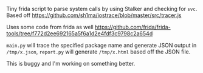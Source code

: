 Tiny frida script to parse system calls by using Stalker and checking for `svc`. Based off https://github.com/sh1ma/iostrace/blob/master/src/tracer.js

Uses some code from frida as well https://github.com/frida/frida-tools/tree/f772d2ee692165a5f6a1d2e4fdf3c9798c2a654d


`main.py` will trace the specified package name and generate JSON output in `/tmp/x.json`, `report.py` will generate `/tmp/x.html` based off the JSON file.

This is buggy and I'm working on something better.